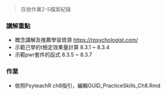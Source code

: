 > 存放作業2-5檔案紀錄

### 講解重點

- 概念講解及推薦學習資源
  https://rpsychologist.com/
- 示範己學的t檢定效果量計算 8.3.1 ~ 8.3.4
- 示範pwr套件的函式 8.3.5 ~ 8.3.7

### 作業

- 依照PsyteachR ch8指引，編輯GUID_PracticeSkills_Ch8.Rmd